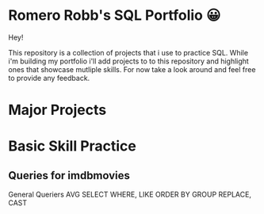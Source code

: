 # Romero Robb's SQL Portfolio 😀
Hey!

This repository is a collection of projects that i use to practice SQL. While i'm building my portfolio i'll add projects to to this repository and highlight ones that showcase mutliple skills. For now take a look around and feel free to provide any feedback.

# Major Projects


# Basic Skill Practice
## Queries for imdbmovies
  General Queriers
    AVG
    SELECT
    WHERE, LIKE
    ORDER BY
    GROUP
    REPLACE, CAST
    




